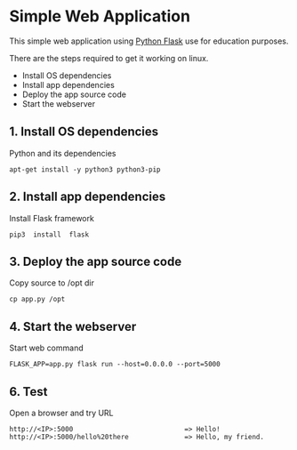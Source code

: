# Simple Web Application

This simple web application using [Python Flask](http://flask.pocoo.org/) use for education purposes.
  
  There are the steps required to get it working on linux.
  
  - Install OS dependencies
  - Install app dependencies
  - Deploy the app source code
  - Start the webserver
   
## 1. Install OS dependencies
  
  Python and its dependencies

    apt-get install -y python3 python3-pip

   
## 2. Install app dependencies
    
  Install Flask framework
    
    pip3  install  flask

## 3. Deploy the app source code

  Copy source to /opt dir

    cp app.py /opt
    
## 4. Start the webserver

Start web command

    FLASK_APP=app.py flask run --host=0.0.0.0 --port=5000
    
## 6. Test

Open a browser and try URL

    http://<IP>:5000                            => Hello!
    http://<IP>:5000/hello%20there              => Hello, my friend.
